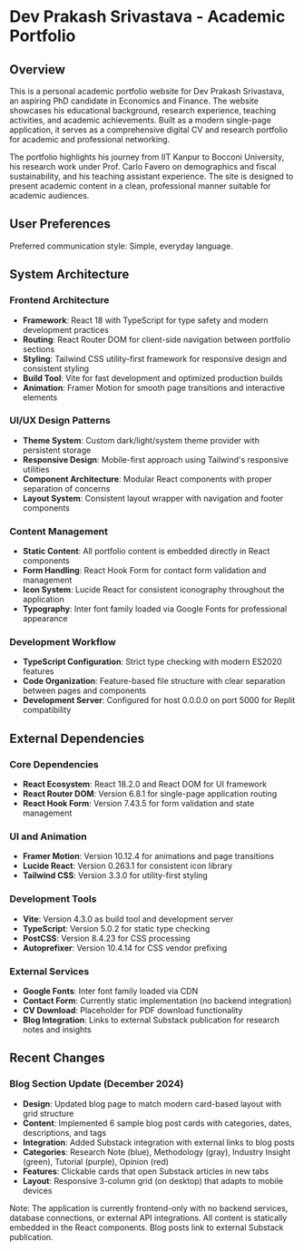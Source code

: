 # Dev Prakash Srivastava - Academic Portfolio

## Overview

This is a personal academic portfolio website for Dev Prakash Srivastava, an aspiring PhD candidate in Economics and Finance. The website showcases his educational background, research experience, teaching activities, and academic achievements. Built as a modern single-page application, it serves as a comprehensive digital CV and research portfolio for academic and professional networking.

The portfolio highlights his journey from IIT Kanpur to Bocconi University, his research work under Prof. Carlo Favero on demographics and fiscal sustainability, and his teaching assistant experience. The site is designed to present academic content in a clean, professional manner suitable for academic audiences.

## User Preferences

Preferred communication style: Simple, everyday language.

## System Architecture

### Frontend Architecture
- **Framework**: React 18 with TypeScript for type safety and modern development practices
- **Routing**: React Router DOM for client-side navigation between portfolio sections
- **Styling**: Tailwind CSS utility-first framework for responsive design and consistent styling
- **Build Tool**: Vite for fast development and optimized production builds
- **Animation**: Framer Motion for smooth page transitions and interactive elements

### UI/UX Design Patterns
- **Theme System**: Custom dark/light/system theme provider with persistent storage
- **Responsive Design**: Mobile-first approach using Tailwind's responsive utilities
- **Component Architecture**: Modular React components with proper separation of concerns
- **Layout System**: Consistent layout wrapper with navigation and footer components

### Content Management
- **Static Content**: All portfolio content is embedded directly in React components
- **Form Handling**: React Hook Form for contact form validation and management
- **Icon System**: Lucide React for consistent iconography throughout the application
- **Typography**: Inter font family loaded via Google Fonts for professional appearance

### Development Workflow
- **TypeScript Configuration**: Strict type checking with modern ES2020 features
- **Code Organization**: Feature-based file structure with clear separation between pages and components
- **Development Server**: Configured for host 0.0.0.0 on port 5000 for Replit compatibility

## External Dependencies

### Core Dependencies
- **React Ecosystem**: React 18.2.0 and React DOM for UI framework
- **React Router DOM**: Version 6.8.1 for single-page application routing
- **React Hook Form**: Version 7.43.5 for form validation and state management

### UI and Animation
- **Framer Motion**: Version 10.12.4 for animations and page transitions
- **Lucide React**: Version 0.263.1 for consistent icon library
- **Tailwind CSS**: Version 3.3.0 for utility-first styling

### Development Tools
- **Vite**: Version 4.3.0 as build tool and development server
- **TypeScript**: Version 5.0.2 for static type checking
- **PostCSS**: Version 8.4.23 for CSS processing
- **Autoprefixer**: Version 10.4.14 for CSS vendor prefixing

### External Services
- **Google Fonts**: Inter font family loaded via CDN
- **Contact Form**: Currently static implementation (no backend integration)
- **CV Download**: Placeholder for PDF download functionality
- **Blog Integration**: Links to external Substack publication for research notes and insights

## Recent Changes

### Blog Section Update (December 2024)
- **Design**: Updated blog page to match modern card-based layout with grid structure
- **Content**: Implemented 6 sample blog post cards with categories, dates, descriptions, and tags
- **Integration**: Added Substack integration with external links to blog posts
- **Categories**: Research Note (blue), Methodology (gray), Industry Insight (green), Tutorial (purple), Opinion (red)
- **Features**: Clickable cards that open Substack articles in new tabs
- **Layout**: Responsive 3-column grid (on desktop) that adapts to mobile devices

Note: The application is currently frontend-only with no backend services, database connections, or external API integrations. All content is statically embedded in the React components. Blog posts link to external Substack publication.